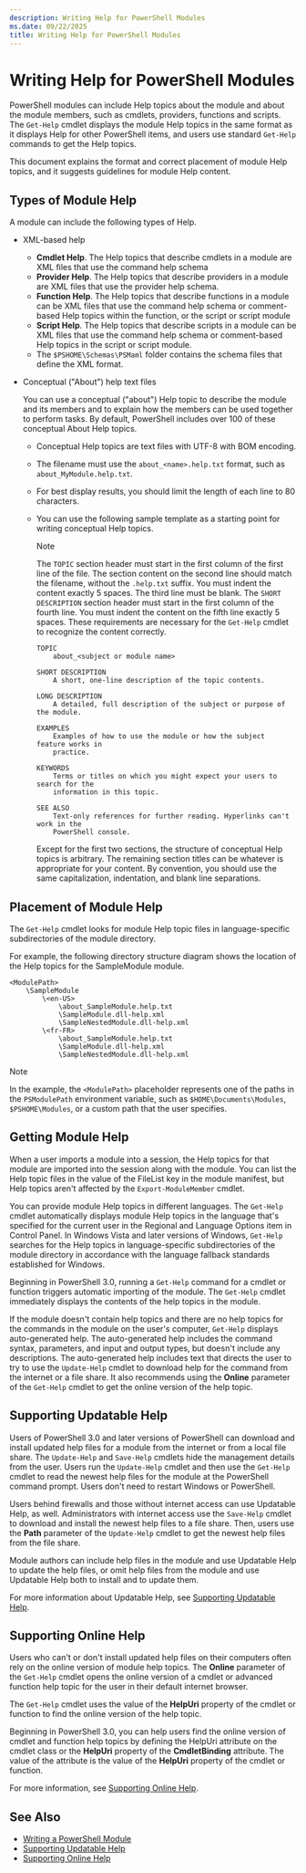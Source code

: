 ```yaml
---
description: Writing Help for PowerShell Modules
ms.date: 09/22/2025
title: Writing Help for PowerShell Modules
---
```

# Writing Help for PowerShell Modules

PowerShell modules can include Help topics about the module and about the module members, such as
cmdlets, providers, functions and scripts. The `Get-Help` cmdlet displays the module Help topics in
the same format as it displays Help for other PowerShell items, and users use standard `Get-Help`
commands to get the Help topics.

This document explains the format and correct placement of module Help topics, and it suggests
guidelines for module Help content.

## Types of Module Help

A module can include the following types of Help.

- XML-based help
  - **Cmdlet Help**. The Help topics that describe cmdlets in a module are XML files that use the
    command help schema
  - **Provider Help**. The Help topics that describe providers in a module are XML files that use
    the provider help schema.
  - **Function Help**. The Help topics that describe functions in a module can be XML files that use
    the command help schema or comment-based Help topics within the function, or the script or
    script module
  - **Script Help**. The Help topics that describe scripts in a module can be XML files that use the
    command help schema or comment-based Help topics in the script or script module.
  - The `$PSHOME\Schemas\PSMaml` folder contains the schema files that define the XML format.

- Conceptual ("About") help text files

  You can use a conceptual ("about") Help topic to describe the module and its members and to
  explain how the members can be used together to perform tasks. By default, PowerShell includes
  over 100 of these conceptual About Help topics.

  - Conceptual Help topics are text files with UTF-8 with BOM encoding.
  - The filename must use the `about_<name>.help.txt` format, such as `about_MyModule.help.txt`.
  - For best display results, you should limit the length of each line to 80 characters.
  - You can use the following sample template as a starting point for writing conceptual Help
    topics.

    > [!NOTE]
    > The `TOPIC` section header must start in the first column of the first line of the file. The
    > section content on the second line should match the filename, without the `.help.txt` suffix.
    > You must indent the content exactly 5 spaces. The third line must be blank. The
    > `SHORT DESCRIPTION` section header must start in the first column of the fourth line. You must
    > indent the content on the fifth line exactly 5 spaces. These requirements are necessary for
    > the `Get-Help` cmdlet to recognize the content correctly.

    ```
    TOPIC
        about_<subject or module name>

    SHORT DESCRIPTION
        A short, one-line description of the topic contents.

    LONG DESCRIPTION
        A detailed, full description of the subject or purpose of the module.

    EXAMPLES
        Examples of how to use the module or how the subject feature works in
        practice.

    KEYWORDS
        Terms or titles on which you might expect your users to search for the
        information in this topic.

    SEE ALSO
        Text-only references for further reading. Hyperlinks can't work in the
        PowerShell console.
    ```

    Except for the first two sections, the structure of conceptual Help topics is arbitrary. The
    remaining section titles can be whatever is appropriate for your content. By convention, you
    should use the same capitalization, indentation, and blank line separations.

## Placement of Module Help

The `Get-Help` cmdlet looks for module Help topic files in language-specific subdirectories of the
module directory.

For example, the following directory structure diagram shows the location of the Help topics for the
SampleModule module.

```
<ModulePath>
    \SampleModule
        \<en-US>
            \about_SampleModule.help.txt
            \SampleModule.dll-help.xml
            \SampleNestedModule.dll-help.xml
        \<fr-FR>
            \about_SampleModule.help.txt
            \SampleModule.dll-help.xml
            \SampleNestedModule.dll-help.xml
```

> [!NOTE]
> In the example, the `<ModulePath>` placeholder represents one of the paths in the `PSModulePath`
> environment variable, such as `$HOME\Documents\Modules`, `$PSHOME\Modules`, or a custom path that
> the user specifies.

## Getting Module Help

When a user imports a module into a session, the Help topics for that module are imported into the
session along with the module. You can list the Help topic files in the value of the FileList key in
the module manifest, but Help topics aren't affected by the `Export-ModuleMember` cmdlet.

You can provide module Help topics in different languages. The `Get-Help` cmdlet automatically
displays module Help topics in the language that's specified for the current user in the Regional
and Language Options item in Control Panel. In Windows Vista and later versions of Windows,
`Get-Help` searches for the Help topics in language-specific subdirectories of the module directory
in accordance with the language fallback standards established for Windows.

Beginning in PowerShell 3.0, running a `Get-Help` command for a cmdlet or function triggers
automatic importing of the module. The `Get-Help` cmdlet immediately displays the contents of the
help topics in the module.

If the module doesn't contain help topics and there are no help topics for the commands in the
module on the user's computer, `Get-Help` displays auto-generated help. The auto-generated help
includes the command syntax, parameters, and input and output types, but doesn't include any
descriptions. The auto-generated help includes text that directs the user to try to use the
`Update-Help` cmdlet to download help for the command from the internet or a file share. It also
recommends using the **Online** parameter of the `Get-Help` cmdlet to get the online version of the
help topic.

## Supporting Updatable Help

Users of PowerShell 3.0 and later versions of PowerShell can download and install updated help files
for a module from the internet or from a local file share. The `Update-Help` and `Save-Help` cmdlets
hide the management details from the user. Users run the `Update-Help` cmdlet and then use the
`Get-Help` cmdlet to read the newest help files for the module at the PowerShell command prompt.
Users don't need to restart Windows or PowerShell.

Users behind firewalls and those without internet access can use Updatable Help, as well.
Administrators with internet access use the `Save-Help` cmdlet to download and install the newest
help files to a file share. Then, users use the **Path** parameter of the `Update-Help` cmdlet to
get the newest help files from the file share.

Module authors can include help files in the module and use Updatable Help to update the help files,
or omit help files from the module and use Updatable Help both to install and to update them.

For more information about Updatable Help, see [Supporting Updatable Help][03].

## Supporting Online Help

Users who can't or don't install updated help files on their computers often rely on the online
version of module help topics. The **Online** parameter of the `Get-Help` cmdlet opens the online
version of a cmdlet or advanced function help topic for the user in their default internet browser.

The `Get-Help` cmdlet uses the value of the **HelpUri** property of the cmdlet or function to find
the online version of the help topic.

Beginning in PowerShell 3.0, you can help users find the online version of cmdlet and function help
topics by defining the HelpUri attribute on the cmdlet class or the **HelpUri** property of the
**CmdletBinding** attribute. The value of the attribute is the value of the **HelpUri** property of
the cmdlet or function.

For more information, see [Supporting Online Help][02].

## See Also

- [Writing a PowerShell Module][01]
- [Supporting Updatable Help][03]
- [Supporting Online Help][02]

<!-- link references -->
[01]: ../module/writing-a-windows-powershell-module.md
[02]: ./supporting-online-help.md
[03]: ./supporting-updatable-help.md
